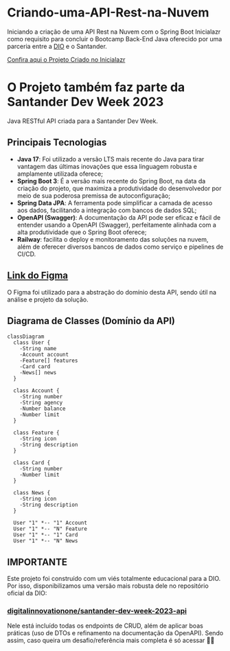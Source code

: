 # Criando-uma-API-Rest-na-Nuvem
Iniciando a criação de uma API Rest na Nuvem com o Spring Boot Inicialazr como requisito para concluir o Bootcamp Back-End Java oferecido por uma parceria entre a [DIO](https://www.dio.me/sign-up?ref=AF09NCKTFOJE) e o Santander.

[Confira aqui o Projeto Criado no Inicialazr](https://start.spring.io/#!type=gradle-project&language=java&platformVersion=3.1.4&packaging=jar&jvmVersion=17&groupId=me.dio&artifactId=DevWeekSantander2023&name=DevWeekSantander2023&description=API%20Rest%20Java%20na%20Dev%20Week&packageName=me.dio.DevWeekSantander2023&dependencies=web,data-jpa,h2,postgresql)

# O Projeto também faz parte da Santander Dev Week 2023

Java RESTful API criada para a Santander Dev Week.

## Principais Tecnologias
 - **Java 17**: Foi utilizado a versão LTS mais recente do Java para tirar vantagem das últimas inovações que essa linguagem robusta e amplamente utilizada oferece;
 - **Spring Boot 3**: É a versão mais recente do Spring Boot, na data da criação do projeto, que maximiza a produtividade do desenvolvedor por meio de sua poderosa premissa de autoconfiguração;
 - **Spring Data JPA**: A ferramenta pode simplificar a camada de acesso aos dados, facilitando a integração com bancos de dados SQL;
 - **OpenAPI (Swagger)**: A documentação da API pode ser eficaz e fácil de entender usando a OpenAPI (Swagger), perfeitamente alinhada com a alta produtividade que o Spring Boot oferece;
 - **Railway**: facilita o deploy e monitoramento das soluções na nuvem, além de oferecer diversos bancos de dados como serviço e pipelines de CI/CD.

## [Link do Figma](https://www.figma.com/file/0ZsjwjsYlYd3timxqMWlbj/SANTANDER---Projeto-Web%2FMobile?type=design&node-id=1421%3A432&mode=design&t=6dPQuerScEQH0zAn-1)

O Figma foi utilizado para a abstração do domínio desta API, sendo útil na análise e projeto da solução.

## Diagrama de Classes (Domínio da API)

```mermaid
classDiagram
  class User {
    -String name
    -Account account
    -Feature[] features
    -Card card
    -News[] news
  }

  class Account {
    -String number
    -String agency
    -Number balance
    -Number limit
  }

  class Feature {
    -String icon
    -String description
  }

  class Card {
    -String number
    -Number limit
  }

  class News {
    -String icon
    -String description
  }

  User "1" *-- "1" Account
  User "1" *-- "N" Feature
  User "1" *-- "1" Card
  User "1" *-- "N" News
```

## IMPORTANTE

Este projeto foi construído com um viés totalmente educacional para a DIO. Por isso, disponibilizamos uma versão mais robusta dele no repositório oficial da DIO:

### [digitalinnovationone/santander-dev-week-2023-api](https://github.com/digitalinnovationone/santander-dev-week-2023-api)

Nele está incluído todas os endpoints de CRUD, além de aplicar boas práticas (uso de DTOs e refinamento na documentação da OpenAPI). Sendo assim, caso queira um desafio/referência mais completa é só acessar 👊🤩